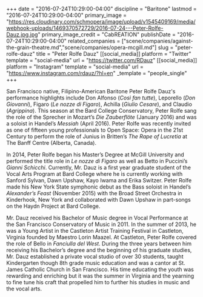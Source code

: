 +++
date = "2016-07-24T10:29:00-04:00"
discipline = "Baritone"
lastmod = "2016-07-24T10:29:00-04:00"
primary_image = "https://res.cloudinary.com/schmopera/image/upload/v1545409169/media/webhook-uploads/1469370572729/2016-07-24---Peter-Rolfe-Dauz.jpg.jpg"
primary_image_credit = "CabREATION"
publishDate = "2016-07-24T10:29:00-04:00"
related_companies = ["scene/companies/against-the-grain-theatre.md","scene/companies/opera-mcgill.md"]
slug = "peter-rolfe-dauz"
title = "Peter Rolfe Dauz"
[[social_media]]
platform = "Twitter"
template = "social-media"
url = "https://twitter.com/RDauz"
[[social_media]]
platform = "Instagram"
template = "social-media"
url = "https://www.instagram.com/rdauz/?hl=en"
_template = "people_single"
+++

San Francisco native, Filipino-American Baritone Peter Rolfe Dauz's performance highlights include Don Alfonso (*Così fan tutte*), Leporello (*Don Giovanni*), Figaro (*Le nozze di Figaro*), Achilla (*Giulio Cesare*), and Claudio (*Agrippina*).  This season at the Bard College Conservatory, Peter Rolfe sang the role of the Sprecher in Mozart’s *Die Zauberflöte* (January 2016) and was a soloist in Handel’s *Messiah* (April 2016). Peter Rolfe was recently invited as one of fifteen young professionals to Open Space: Opera in the 21st Century to perform the role of Junius in Britten’s *The Rape of Lucretia* at The Banff Centre (Alberta, Canada).

In 2014, Peter Rolfe began his Master’s Degree at McGill University and performed the title role in *Le nozze di Figaro* as well as Betto in Puccini’s *Gianni Schicchi*.  Currently, Mr. Dauz is a first year graduate student of the Vocal Arts Program at Bard College where he is currently working with Sanford Sylvan, Dawn Upshaw, Kayo Iwama and Erika Switzer.  Peter Rolfe made his New York State symphonic debut as the Bass soloist in Handel’s *Alexander’s Feast* (November 2015) with the Broad Street Orchestra in Kinderhook, New York and collaborated with Dawn Upshaw in part-songs on the Haydn Project at Bard College.

Mr. Dauz received his Bachelor of Music degree in Vocal Performance at the San Francisco Conservatory of Music in 2011.  In the summer of 2013, he was a Young Artist in the Castleton Artist Training Festival in Castleton, Virginia founded by Maestro Lorin Maazel. At Castleton, Peter Rolfe covered the role of Bello in *Fanciulla del West*.  During the three years between him receiving his Bachelor’s degree and the beginning of his graduate studies, Mr. Dauz established a private vocal studio of over 30 students, taught Kindergarten though 8th grade music education and was a cantor at St. James Catholic Church in San Francisco. His time educating the youth was rewarding and enriching but it was the summer in Virginia and the yearning to fine tune his craft that propelled him to further his studies in music and the vocal arts.

